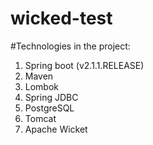 # wicked-test

#Technologies in the project:
1.  Spring boot (v2.1.1.RELEASE)
2.  Maven
3.  Lombok
4.  Spring JDBC
5.  PostgreSQL
6.  Tomcat
7.  Apache Wicket
